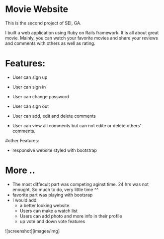 # Movie Website
This is the second project of SEI, GA.

I built a web application using Ruby on Rails framework.
It is all about great movie. Mainly, you can watch your favorite movies and share your reviews and comments with others as well as rating. 

# Features:

* User can sign up

* User can sign in

* User can change password

* User can sign out

* User can add, edit and delete comments

* User can view all comments but can not edite or delete others' comments.


#other Features:

* responsive website styled with bootstrap

# More ..
* The most diffecult part was competing aginst time. 24 hrs was not enought, So much to do, very little time ^^
* favorite part was playing with bootsrap
* I would add: 
    - a better looking website.
    - Users can make a watch list
    - Users can add photo and more info in their profile
    - up vote and down vote features 
    

![screenshot][images/img]
